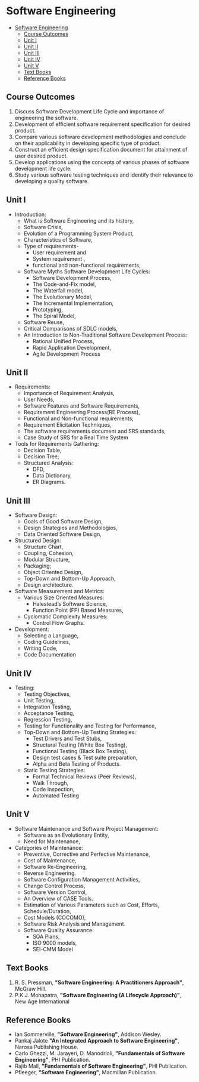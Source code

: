 # Software Engineering

- [Software Engineering](#software-engineering)
  - [Course Outcomes](#course-outcomes)
  - [Unit I](#unit-i)
  - [Unit II](#unit-ii)
  - [Unit III](#unit-iii)
  - [Unit IV](#unit-iv)
  - [Unit V](#unit-v)
  - [Text Books](#text-books)
  - [Reference Books](#reference-books)

## Course Outcomes

1. Discuss Software Development Life Cycle and importance of 
   engineering the software.
2. Development of efficient software requirement specification 
   for desired product.
3. Compare various software development methodologies and conclude
   on their applicability in developing specific type of product.
4. Construct an efficient design specification document for 
   attainment of user desired product.
5. Develop applications using the concepts of various phases 
   of software development life cycle.
6. Study various software testing techniques and identify their
   relevance to developing a quality software.

## Unit I

- Introduction:
  - What is Software Engineering and its history, 
  - Software Crisis, 
  - Evolution of a Programming System Product, 
  - Characteristics of Software, 
  - Type of requirements- 
    - User requirement and 
    - System requirement ,
    - functional and non-functional requirements, 
  - Software Myths Software Development Life Cycles: 
    - Software Development Process, 
    - The Code-and-Fix model, 
    - The Waterfall model, 
    - The Evolutionary Model, 
    - The Incremental Implementation, 
    - Prototyping, 
    - The Spiral Model, 
  - Software Reuse, 
  - Critical Comparisons of SDLC models, 
  - An Introduction to Non-Traditional Software Development Process: 
    - Rational Unified Process, 
    - Rapid Application Development, 
    - Agile Development Process

## Unit II

- Requirements: 
  - Importance of Requirement Analysis, 
  - User Needs, 
  - Software Features and Software Requirements, 
  - Requirement Engineering Process(RE Process), 
  - Functional and Non-functional requirements;
  - Requirement Elicitation Techniques, 
  - The software requirements document and SRS standards, 
  - Case Study of SRS for a Real Time System
- Tools for Requirements Gathering: 
  - Decision Table, 
  - Decision Tree;
  - Structured Analysis: 
    - DFD, 
    - Data Dictionary, 
    - ER Diagrams.

## Unit III

- Software Design: 
  - Goals of Good Software Design, 
  - Design Strategies and Methodologies, 
  - Data Oriented Software Design, 
- Structured Design:
  - Structure Chart, 
  - Coupling, Cohesion,
  - Modular Structure, 
  - Packaging; 
  - Object Oriented Design, 
  - Top-Down and Bottom-Up Approach, 
  - Design architecture.
- Software Measurement and Metrics: 
  - Various Size Oriented Measures: 
    - Halestead’s Software Science, 
    - Function Point (FP) Based Measures, 
  - Cyclomatic Complexity Measures: 
    - Control Flow Graphs.
- Development: 
  - Selecting a Language, 
  - Coding Guidelines, 
  - Writing Code,
  - Code Documentation

## Unit IV

- Testing: 
  - Testing Objectives, 
  - Unit Testing, 
  - Integration Testing, 
  - Acceptance Testing, 
  - Regression Testing, 
  - Testing for Functionality and Testing for Performance, 
  - Top-Down and Bottom-Up Testing Strategies: 
    - Test Drivers and Test Stubs, 
    - Structural Testing (White Box Testing), 
    - Functional Testing (Black Box Testing), 
    - Design test cases & Test suite preparation, 
    - Alpha and Beta Testing of Products. 
  - Static Testing Strategies: 
    - Formal Technical Reviews (Peer Reviews), 
    - Walk Through, 
    - Code Inspection, 
    - Automated Testing

## Unit V

- Software Maintenance and Software Project Management: 
  - Software as an Evolutionary Entity, 
  - Need for Maintenance, 
- Categories of Maintenance:
  - Preventive, Corrective and Perfective Maintenance, 
  - Cost of Maintenance, 
  - Software Re-Engineering, 
  - Reverse Engineering. 
  - Software Configuration Management Activities, 
  - Change Control Process, 
  - Software Version Control, 
  - An Overview of CASE Tools. 
  - Estimation of Various Parameters such as Cost, Efforts, Schedule/Duration, 
  - Cost Models (COCOMO), 
  - Software Risk Analysis and Management.
  - Software Quality Assurance: 
    - SQA Plans, 
    - ISO 9000 models, 
    - SEI-CMM Model

## Text Books

1. R. S. Pressman,
   **"Software Engineering: A Practitioners Approach"**,
   McGraw Hill.
2. P.K.J. Mohapatra,
   **"Software Engineering (A Lifecycle Approach)"**,
   New Age International

## Reference Books

- Ian Sommerville,
  **"Software Engineering"**, 
  Addison Wesley.
- Pankaj Jalote
  **"An Integrated Approach to Software Engineering"**, 
  Narosa Publishing House.
- Carlo Ghezzi, M. Jarayeri, D. Manodrioli,
  **"Fundamentals of Software Engineering"**, 
  PHI Publication.
- Rajib Mall,
  **"Fundamentals of Software Engineering"**,
  PHI Publication.
- Pfleeger,
  **"Software Engineering"**,
  Macmillan Publication.